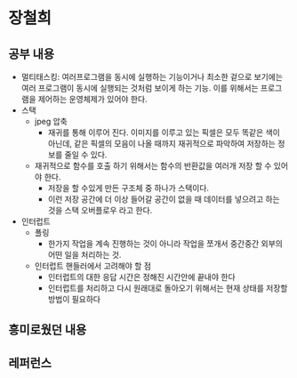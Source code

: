 # 장철희

## 공부 내용

- 멀티태스킹: 여러프로그램을 동시에 실행하는 기능이거나 최소한 겉으로 보기에는 여러 프로그램이 동시에 실행되는 것처럼 보이게 하는 기능. 이를 위해서는 프로그램을 제어하는 운영체제가 있어야 한다.
- 스택
    - jpeg 압축
        - 재귀를 통해 이루어 진다. 이미지를 이루고 있는 픽셀은 모두 똑같은 색이 아닌데, 같은 픽셀의 모음이 나올 때까지 재귀적으로 파악하여 저장하는 정보를 줄일 수 있다.
    - 재귀적으로 함수를 호출 하기 위해서는 함수의 반환값을 여러개 저장 할 수 있어야 한다.
        - 저장을 할 수있게 만든 구조체 중 하나가 스택이다.
        - 이런 저장 공간에 더 이상 들어갈 공간이 없을 때 데이터를 넣으려고 하는 것을 스택 오버플로우 라고 한다.
- 인터럽트
    - 폴링
        - 한가지 작업을 계속 진행하는 것이 아니라 작업을 쪼개서 중간중간 외부의 어떤 일을 처리하는 것.
    - 인터럽트 핸들러에서 고려해야 할 점
        - 인터럽트의 대한 응답 시간은 정해진 시간안에 끝내야 한다
        - 인터럽트를 처리하고 다시 원래대로 돌아오기 위해서는 현재 상태를 저장할 방법이 필요하다

## 흥미로웠던 내용

## 레퍼런스